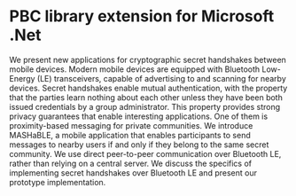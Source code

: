 # PBC library extension for Microsoft .Net
We present new applications for cryptographic secret handshakes between mobile devices. Modern mobile devices are equipped with Bluetooth Low-Energy (LE) transceivers, capable of advertising to and scanning for nearby devices. Secret handshakes enable mutual authentication, with the property that the parties learn nothing about each other unless they have been both issued credentials by a group administrator. This property provides strong privacy guarantees that enable interesting applications. One of them is proximity-based messaging for private communities.
We introduce MASHaBLE, a mobile application that enables participants to send messages to nearby users if and only if they belong to the same secret community. We use direct peer-to-peer communication over Bluetooth LE, rather than relying on a central server. We discuss the specifics of implementing secret handshakes over Bluetooth LE and present our prototype implementation.
